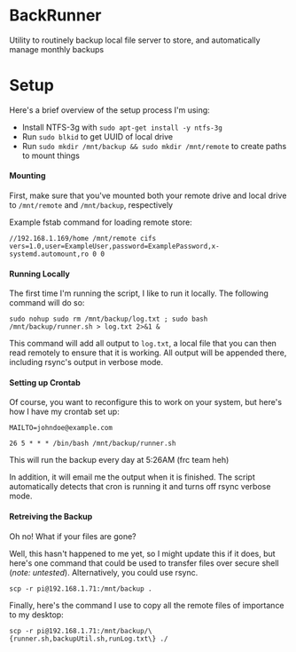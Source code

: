 # BackRunner
 Utility to routinely backup local file server to store, and automatically manage monthly backups

# Setup
Here's a brief overview of the setup process I'm using:

- Install NTFS-3g with `sudo apt-get install -y ntfs-3g`
- Run `sudo blkid` to get UUID of local drive
- Run `sudo mkdir /mnt/backup && sudo mkdir /mnt/remote` to create paths to mount things

#### Mounting
First, make sure that you've mounted both your remote drive and local drive to `/mnt/remote` and `/mnt/backup`, respectively

Example fstab command for loading remote store:

`//192.168.1.169/home /mnt/remote cifs vers=1.0,user=ExampleUser,password=ExamplePassword,x-systemd.automount,ro 0 0`

#### Running Locally
The first time I'm running the script, I like to run it locally. The following command will do so:

`sudo nohup sudo rm /mnt/backup/log.txt ; sudo bash /mnt/backup/runner.sh > log.txt 2>&1 &`

This command will add all output to `log.txt`, a local file that you can then read remotely to ensure that it is working. All output will be appended there, including rsync's output in verbose mode.

#### Setting up Crontab

Of course, you want to reconfigure this to work on your system, but here's how I have my crontab set up:
```
MAILTO=johndoe@example.com

26 5 * * * /bin/bash /mnt/backup/runner.sh
```

This will run the backup every day at 5:26AM (frc team heh)

In addition, it will email me the output when it is finished. The script automatically detects that cron is running it and turns off rsync verbose mode.

#### Retreiving the Backup

Oh no! What if your files are gone?

Well, this hasn't happened to me yet, so I might update this if it does, but here's one command that could be used to transfer files over secure shell (*note: untested*). Alternatively, you could use rsync.

`scp -r pi@192.168.1.71:/mnt/backup .`

Finally, here's the command I use to copy all the remote files of importance to my desktop:

`scp -r pi@192.168.1.71:/mnt/backup/\{runner.sh,backupUtil.sh,runLog.txt\} ./`
